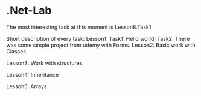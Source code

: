 # .Net-Lab
The most interesting task at this moment is Lesson8.Task1.

Short description of every task:
Lesson1:
 Task1: Hello world!
 Task2: There was some simple project from udemy with Forms.
Lesson2:
  Basic work with Classes

Lesson3:
  Work with structures
  
Lesson4:
  Inheritance
  
Lesson5:
  Arrays
  
 
